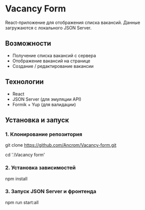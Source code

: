 # Vacancy Form

React-приложение для отображения списка вакансий. Данные загружаются с локального JSON Server.

## Возможности

- Получение списка вакансий с сервера
- Отображение вакансий на странице
- Создание / редактирование вакансии

## Технологии

- React
- JSON Server (для эмуляции API)
- Formik + Yup (для валидации)

## Установка и запуск

### 1. Клонирование репозитория

git clone https://github.com/Ancrom/Vacancy-form.git

cd '.\Vacancy form\'

### 2. Установка зависимостей

npm install

### 3. Запуск JSON Server и фронтенда

npm run start:all



